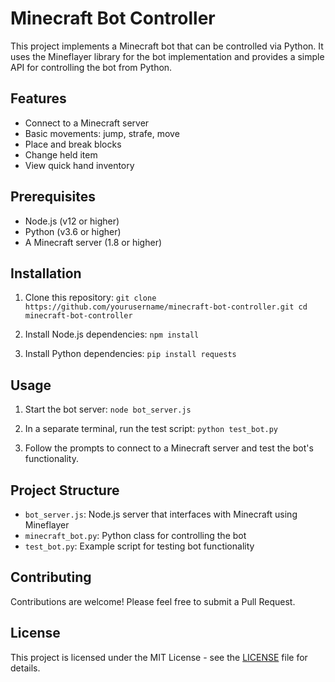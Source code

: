 # Minecraft Bot Controller

This project implements a Minecraft bot that can be controlled via Python. It uses the Mineflayer library for the bot implementation and provides a simple API for controlling the bot from Python.

## Features

- Connect to a Minecraft server
- Basic movements: jump, strafe, move
- Place and break blocks
- Change held item
- View quick hand inventory

## Prerequisites

- Node.js (v12 or higher)
- Python (v3.6 or higher)
- A Minecraft server (1.8 or higher)

## Installation

1. Clone this repository:   ```
   git clone https://github.com/yourusername/minecraft-bot-controller.git
   cd minecraft-bot-controller   ```

2. Install Node.js dependencies:   ```
   npm install   ```

3. Install Python dependencies:   ```
   pip install requests   ```

## Usage

1. Start the bot server:   ```
   node bot_server.js   ```

2. In a separate terminal, run the test script:   ```
   python test_bot.py   ```

3. Follow the prompts to connect to a Minecraft server and test the bot's functionality.

## Project Structure

- `bot_server.js`: Node.js server that interfaces with Minecraft using Mineflayer
- `minecraft_bot.py`: Python class for controlling the bot
- `test_bot.py`: Example script for testing bot functionality

## Contributing

Contributions are welcome! Please feel free to submit a Pull Request.

## License

This project is licensed under the MIT License - see the [LICENSE](LICENSE) file for details.
